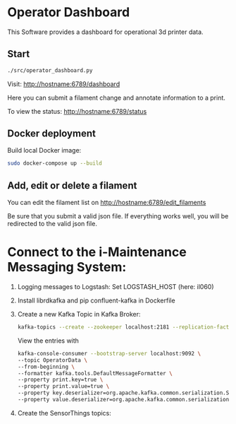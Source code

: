 # Operator Dashboard

This Software provides a dashboard for operational 3d printer data.

## Start

```bash
./src/operator_dashboard.py
```

Visit:
[http://hostname:6789/dashboard](http://hostname:6789/dashboard)

Here you can submit a filament change and annotate
 information to a print.


To view the status:
[http://hostname:6789/status](http://hostname:6789/status)


## Docker deployment

Build local Docker image:
```bash
sudo docker-compose up --build
```


## Add, edit or delete a filament

You can edit the filament list on
[http://hostname:6789/edit_filaments](http://hostname:6789/edit_filaments)

Be sure that you submit a valid json file.
If everything works well, you will be redirected to the valid json file.


# Connect to the i-Maintenance Messaging System:

1)  Logging messages to Logstash:
    Set LOGSTASH_HOST (here: il060)

2) Install librdkafka and pip confluent-kafka in Dockerfile

3)  Create a new Kafka Topic in Kafka Broker:
    ```bash
    kafka-topics --create --zookeeper localhost:2181 --replication-factor 3 --partitions 3 --topic OperatorData
    ```

    View the entries with
    ```bash
    kafka-console-consumer --bootstrap-server localhost:9092 \
    --topic OperatorData \
    --from-beginning \
    --formatter kafka.tools.DefaultMessageFormatter \
    --property print.key=true \
    --property print.value=true \
    --property key.deserializer=org.apache.kafka.common.serialization.StringDeserializer \
    --property value.deserializer=org.apache.kafka.common.serialization.StringDeserializer
    ```

4) Create the SensorThings topics:
